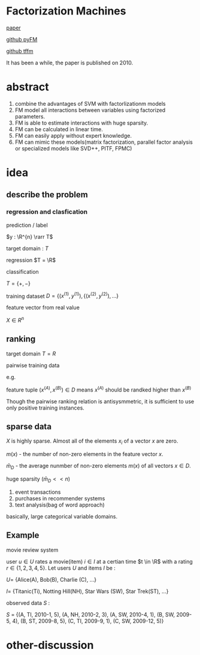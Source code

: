 # Factorization Machines

[paper](https://www.csie.ntu.edu.tw/~b97053/paper/Rendle2010FM.pdf)

[github pyFM](https://github.com/coreylynch/pyFM)

[github tffm](https://github.com/geffy/tffm)

It has been a while, the paper is published on 2010.

# abstract

1. combine the advantages of SVM with factorlizationm models
2. FM model all interactions between variables using factorized parameters.
3. FM is able to estimate interactions with huge sparsity.
4. FM can be calculated in linear time.
5. FM can easily apply without expert knowledge.
6. FM can mimic these models(matrix factorization, parallel factor analysis or specialized models like SVD++, PITF, FPMC)

# idea

## describe the problem

### regression and clasfication

prediction / label 

$y : \R^{n} \rarr T$

target domain :  $T$

regression 
$T = \R$ 

classification

$T = \{+, -\}$

training dataset $D = \{(x^{(1)}, y^{(1)}), \{(x^{(2)}, y^{(2)}), ...\}$

feature vector from real value 

$X \in R^{n}$

## ranking

target domain $T = R$

pairwise training data 

e.g.

feature tuple $(x^{(A)}, x^{(B)}) \in D$ means $x^{(A)}$ should be randked higher than $x^{(B)}$ 

Though the pairwise ranking relation is antisysmmetric, it is sufficient to use only positive training instances.

## sparse data

$X$ is highly sparse. Almost all of the elements $x_{i}$ of a vector $x$ are zero.

$m(x)$ - the number of non-zero elements in the feature vector $x$.

$\bar{m}_{D}$ - the average nunmber of non-zero elements $m(x)$ of all vectors $x \in D$.

huge sparsity ($\bar{m}_D << n$)

1. event transactions
2. purchases in recommender systems
3. text analysis(bag of word approach)

basically, large categorical variable domains.

## Example

movie review system 

user $u \in U$ rates a movie(item) $i \in I$ at a certian time $t \in \R$ with a rating $r \in \{1, 2, 3, 4, 5\}$. Let users $U$ and items $I$ be :

$U=$ {Alice(A), Bob(B), Charlie (C), ...}

$I=$ {Titanic(Ti), Notting Hill(NH), Star Wars (SW), Star Trek(ST), ...}

observed data $S$ : 

$S$ = {(A, TI, 2010-1, 5), (A, NH, 2010-2, 3), (A, SW, 2010-4, 1), 
(B, SW, 2009-5, 4), (B, ST, 2009-8, 5), 
(C, TI, 2009-9, 1), (C, SW, 2009-12, 5)}

# other-discussion
